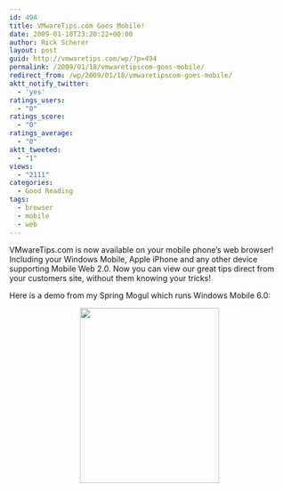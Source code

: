 ```yaml
---
id: 494
title: VMwareTips.com Goes Mobile!
date: 2009-01-18T23:20:22+00:00
author: Rick Scherer
layout: post
guid: http://vmwaretips.com/wp/?p=494
permalink: /2009/01/18/vmwaretipscom-goes-mobile/
redirect_from: /wp/2009/01/18/vmwaretipscom-goes-mobile/
aktt_notify_twitter:
  - 'yes'
ratings_users:
  - "0"
ratings_score:
  - "0"
ratings_average:
  - "0"
aktt_tweeted:
  - "1"
views:
  - "2111"
categories:
  - Good Reading
tags:
  - browser
  - mobile
  - web
---
```

VMwareTips.com is now available on your mobile phone&#8217;s web browser! Including your Windows Mobile, Apple iPhone and any other device supporting Mobile Web 2.0. Now you can view our great tips direct from your customers site, without them knowing your tricks!

Here is a demo from my Spring Mogul which runs Windows Mobile 6.0:

<p style="text-align: center;">
  <a href="http://vmwaretips.com/wp/wp-content/uploads/2009/01/vmwtipmob.jpg"><img class="aligncenter size-full wp-image-495" title="vmwtipmob" src="http://vmwaretips.com/wp/wp-content/uploads/2009/01/vmwtipmob.jpg" alt="" width="250" height="315" srcset="http://vmwaretips.com/wp/wp-content/uploads/2009/01/vmwtipmob.jpg 336w, http://vmwaretips.com/wp/wp-content/uploads/2009/01/vmwtipmob-237x300.jpg 237w" sizes="(max-width: 250px) 100vw, 250px" /></a>
</p>